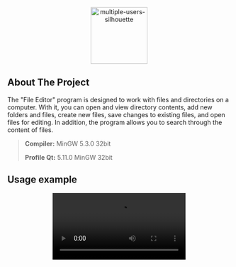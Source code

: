
<p align="center">
  <a href="https://github.com/imitatehappiness/QtFileEditor">
      <img width="128" alt="multiple-users-silhouette" src="https://cdn-icons-png.flaticon.com/512/9693/9693552.png">
  </a>
  <h3 align="center"></h3>
</p>

## About The Project

The "File Editor" program is designed to work with files and directories on a computer. With it, you can open and view directory contents, add new folders and files, create new files, save changes to existing files, and open files for editing. In addition, the program allows you to search through the content of files.

>**Compiler:**  MinGW 5.3.0 32bit
>
>**Profile Qt:**  5.11.0 MinGW 32bit

## Usage example

<div align="center">
  <video src="https://user-images.githubusercontent.com/79199956/224201431-6b78a831-a04c-4e58-b3f9-37d7f3485a5b.mp4"/>
<div/>



